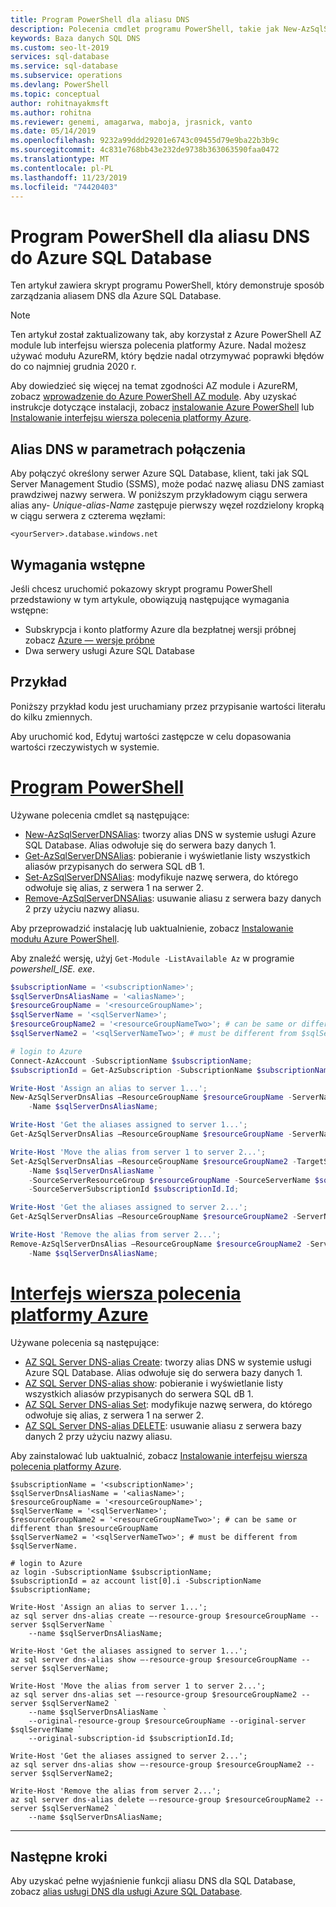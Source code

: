 ```yaml
---
title: Program PowerShell dla aliasu DNS
description: Polecenia cmdlet programu PowerShell, takie jak New-AzSqlServerDNSAlias, umożliwiają przekierowywanie nowych połączeń klienckich do innego serwera Azure SQL Database, bez konieczności ingerencji żadnej konfiguracji klienta.
keywords: Baza danych SQL DNS
ms.custom: seo-lt-2019
services: sql-database
ms.service: sql-database
ms.subservice: operations
ms.devlang: PowerShell
ms.topic: conceptual
author: rohitnayakmsft
ms.author: rohitna
ms.reviewer: genemi, amagarwa, maboja, jrasnick, vanto
ms.date: 05/14/2019
ms.openlocfilehash: 9232a99ddd29201e6743c09455d79e9ba22b3b9c
ms.sourcegitcommit: 4c831e768bb43e232de9738b363063590faa0472
ms.translationtype: MT
ms.contentlocale: pl-PL
ms.lasthandoff: 11/23/2019
ms.locfileid: "74420403"
---
```

# <a name="powershell-for-dns-alias-to-azure-sql-database"></a>Program PowerShell dla aliasu DNS do Azure SQL Database

Ten artykuł zawiera skrypt programu PowerShell, który demonstruje sposób zarządzania aliasem DNS dla Azure SQL Database.

> [!NOTE]
> Ten artykuł został zaktualizowany tak, aby korzystał z Azure PowerShell AZ module lub interfejsu wiersza polecenia platformy Azure. Nadal możesz używać modułu AzureRM, który będzie nadal otrzymywać poprawki błędów do co najmniej grudnia 2020 r.
>
> Aby dowiedzieć się więcej na temat zgodności AZ module i AzureRM, zobacz [wprowadzenie do Azure PowerShell AZ module](/powershell/azure/new-azureps-module-az). Aby uzyskać instrukcje dotyczące instalacji, zobacz [instalowanie Azure PowerShell](/powershell/azure/install-az-ps) lub [Instalowanie interfejsu wiersza polecenia platformy Azure](/cli/azure/install-azure-cli).

## <a name="dns-alias-in-connection-string"></a>Alias DNS w parametrach połączenia

Aby połączyć określony serwer Azure SQL Database, klient, taki jak SQL Server Management Studio (SSMS), może podać nazwę aliasu DNS zamiast prawdziwej nazwy serwera. W poniższym przykładowym ciągu serwera alias any- *Unique-alias-Name* zastępuje pierwszy węzeł rozdzielony kropką w ciągu serwera z czterema węzłami:

   `<yourServer>.database.windows.net`

## <a name="prerequisites"></a>Wymagania wstępne

Jeśli chcesz uruchomić pokazowy skrypt programu PowerShell przedstawiony w tym artykule, obowiązują następujące wymagania wstępne:

- Subskrypcja i konto platformy Azure dla bezpłatnej wersji próbnej zobacz [Azure — wersje próbne](https://azure.microsoft.com/free/)
- Dwa serwery usługi Azure SQL Database

## <a name="example"></a>Przykład

Poniższy przykład kodu jest uruchamiany przez przypisanie wartości literału do kilku zmiennych.

Aby uruchomić kod, Edytuj wartości zastępcze w celu dopasowania wartości rzeczywistych w systemie.

# <a name="powershelltabazure-powershell"></a>[Program PowerShell](#tab/azure-powershell)

Używane polecenia cmdlet są następujące:

- [New-AzSqlServerDNSAlias](https://docs.microsoft.com/powershell/module/az.Sql/New-azSqlServerDnsAlias): tworzy alias DNS w systemie usługi Azure SQL Database. Alias odwołuje się do serwera bazy danych 1.
- [Get-AzSqlServerDNSAlias](https://docs.microsoft.com/powershell/module/az.Sql/Get-azSqlServerDnsAlias): pobieranie i wyświetlanie listy wszystkich aliasów przypisanych do serwera SQL dB 1.
- [Set-AzSqlServerDNSAlias](https://docs.microsoft.com/powershell/module/az.Sql/Set-azSqlServerDnsAlias): modyfikuje nazwę serwera, do którego odwołuje się alias, z serwera 1 na serwer 2.
- [Remove-AzSqlServerDNSAlias](https://docs.microsoft.com/powershell/module/az.Sql/Remove-azSqlServerDnsAlias): usuwanie aliasu z serwera bazy danych 2 przy użyciu nazwy aliasu.

Aby przeprowadzić instalację lub uaktualnienie, zobacz [Instalowanie modułu Azure PowerShell](/powershell/azure/install-az-ps).

Aby znaleźć wersję, użyj `Get-Module -ListAvailable Az` w programie *powershell\_ISE. exe*.

```powershell
$subscriptionName = '<subscriptionName>';
$sqlServerDnsAliasName = '<aliasName>';
$resourceGroupName = '<resourceGroupName>';  
$sqlServerName = '<sqlServerName>';
$resourceGroupName2 = '<resourceGroupNameTwo>'; # can be same or different than $resourceGroupName
$sqlServerName2 = '<sqlServerNameTwo>'; # must be different from $sqlServerName.

# login to Azure
Connect-AzAccount -SubscriptionName $subscriptionName;
$subscriptionId = Get-AzSubscription -SubscriptionName $subscriptionName;

Write-Host 'Assign an alias to server 1...';
New-AzSqlServerDnsAlias –ResourceGroupName $resourceGroupName -ServerName $sqlServerName `
    -Name $sqlServerDnsAliasName;

Write-Host 'Get the aliases assigned to server 1...';
Get-AzSqlServerDnsAlias –ResourceGroupName $resourceGroupName -ServerName $sqlServerName;

Write-Host 'Move the alias from server 1 to server 2...';
Set-AzSqlServerDnsAlias –ResourceGroupName $resourceGroupName2 -TargetServerName $sqlServerName2 `
    -Name $sqlServerDnsAliasName `
    -SourceServerResourceGroup $resourceGroupName -SourceServerName $sqlServerName `
    -SourceServerSubscriptionId $subscriptionId.Id;

Write-Host 'Get the aliases assigned to server 2...';
Get-AzSqlServerDnsAlias –ResourceGroupName $resourceGroupName2 -ServerName $sqlServerName2;

Write-Host 'Remove the alias from server 2...';
Remove-AzSqlServerDnsAlias –ResourceGroupName $resourceGroupName2 -ServerName $sqlServerName2 `
    -Name $sqlServerDnsAliasName;
```

# <a name="azure-clitabazure-cli"></a>[Interfejs wiersza polecenia platformy Azure](#tab/azure-cli)

Używane polecenia są następujące:

- [AZ SQL Server DNS-alias Create](https://docs.microsoft.com/powershell/module/az.Sql/New-azSqlServerDnsAlias): tworzy alias DNS w systemie usługi Azure SQL Database. Alias odwołuje się do serwera bazy danych 1.
- [AZ SQL Server DNS-alias show](https://docs.microsoft.com/powershell/module/az.Sql/Get-azSqlServerDnsAlias): pobieranie i wyświetlanie listy wszystkich aliasów przypisanych do serwera SQL dB 1.
- [AZ SQL Server DNS-alias Set](https://docs.microsoft.com/powershell/module/az.Sql/Set-azSqlServerDnsAlias): modyfikuje nazwę serwera, do którego odwołuje się alias, z serwera 1 na serwer 2.
- [AZ SQL Server DNS-alias DELETE](https://docs.microsoft.com/powershell/module/az.Sql/Remove-azSqlServerDnsAlias): usuwanie aliasu z serwera bazy danych 2 przy użyciu nazwy aliasu.

Aby zainstalować lub uaktualnić, zobacz [Instalowanie interfejsu wiersza polecenia platformy Azure](/cli/azure/install-azure-cli).

```azurecli-interactive
$subscriptionName = '<subscriptionName>';
$sqlServerDnsAliasName = '<aliasName>';
$resourceGroupName = '<resourceGroupName>';  
$sqlServerName = '<sqlServerName>';
$resourceGroupName2 = '<resourceGroupNameTwo>'; # can be same or different than $resourceGroupName
$sqlServerName2 = '<sqlServerNameTwo>'; # must be different from $sqlServerName.

# login to Azure
az login -SubscriptionName $subscriptionName;
$subscriptionId = az account list[0].i -SubscriptionName $subscriptionName;

Write-Host 'Assign an alias to server 1...';
az sql server dns-alias create –-resource-group $resourceGroupName --server $sqlServerName `
    --name $sqlServerDnsAliasName;

Write-Host 'Get the aliases assigned to server 1...';
az sql server dns-alias show –-resource-group $resourceGroupName --server $sqlServerName;

Write-Host 'Move the alias from server 1 to server 2...';
az sql server dns-alias set –-resource-group $resourceGroupName2 --server $sqlServerName2 `
    --name $sqlServerDnsAliasName `
    --original-resource-group $resourceGroupName --original-server $sqlServerName `
    --original-subscription-id $subscriptionId.Id;

Write-Host 'Get the aliases assigned to server 2...';
az sql server dns-alias show –-resource-group $resourceGroupName2 --server $sqlServerName2;

Write-Host 'Remove the alias from server 2...';
az sql server dns-alias delete –-resource-group $resourceGroupName2 --server $sqlServerName2 `
    --name $sqlServerDnsAliasName;
```

* * *

## <a name="next-steps"></a>Następne kroki

Aby uzyskać pełne wyjaśnienie funkcji aliasu DNS dla SQL Database, zobacz [alias usługi DNS dla usługi Azure SQL Database](dns-alias-overview.md).
